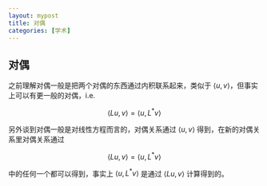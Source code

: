 ```yaml
---
layout: mypost
title: 对偶
categories: [学术]
---
```

## 对偶
之前理解对偶一般是把两个对偶的东西通过内积联系起来，类似于 $\langle u, v\rangle$，但事实上可以有更一般的对偶，i.e.

$$ \langle Lu,v \rangle= \langle u,L^*v \rangle$$

另外谈到对偶一般是对线性方程而言的，对偶关系通过 $\langle u, v\rangle$ 得到，在新的对偶关系里对偶关系通过

$$ \langle Lu,v \rangle= \langle u,L^*v \rangle$$

中的任何一个都可以得到，事实上 $\langle u,L^*v \rangle$ 是通过
$\langle Lu,v \rangle$ 计算得到的。

